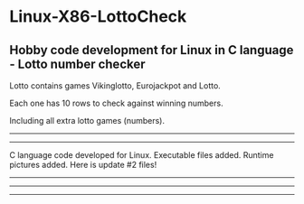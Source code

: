 # Linux-X86-LottoCheck
Hobby code development for Linux in C language - Lotto number checker
---------------------------------------------------------------------------------------------------------------

Lotto contains games Vikinglotto, Eurojackpot and Lotto.

Each one has 10 rows to check against winning numbers.

Including all extra lotto games (numbers).

---------------------------------------------------------------------------------------------------------------


---------------------------------------------------------------------------------------------------------------
C language code developed for Linux. 
Executable files added.
Runtime pictures added.
Here is update #2 files!

---------------------------------------------------------------------------------------------------------------


---------------------------------------------------------------------------------------------------------------

---------------------------------------------------------------------------------------------------------------
